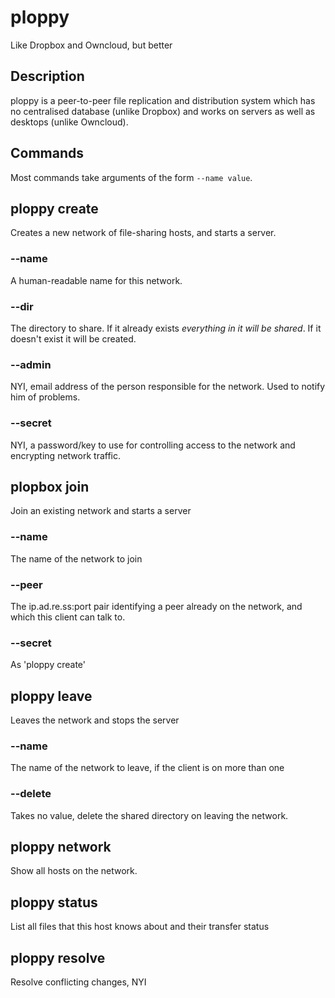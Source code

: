 # ploppy

Like Dropbox and Owncloud, but better

## Description

ploppy is a peer-to-peer file replication and distribution system which has no centralised database (unlike Dropbox) and works on servers as well as desktops (unlike Owncloud).

## Commands

Most commands take arguments of the form `--name value`.

## ploppy create

Creates a new network of file-sharing hosts, and starts a server.

### --name

A human-readable name for this network.

### --dir

The directory to share. If it already exists *everything in it will be
shared*. If it doesn't exist it will be created.

### --admin

NYI, email address of the person responsible for the network. Used to notify
him of problems.

### --secret

NYI, a password/key to use for controlling access to the network and
encrypting network traffic.

## plopbox join

Join an existing network and starts a server

### --name

The name of the network to join

### --peer

The ip.ad.re.ss:port pair identifying a peer already on the network,
and which this client can talk to.

### --secret

As 'ploppy create'

## ploppy leave

Leaves the network and stops the server

### --name

The name of the network to leave, if the client is on more than one

### --delete

Takes no value, delete the shared directory on leaving the network.

## ploppy network

Show all hosts on the network.

## ploppy status

List all files that this host knows about and their transfer status

## ploppy resolve

Resolve conflicting changes, NYI

